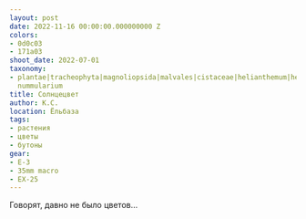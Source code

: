 ```yaml
---
layout: post
date: 2022-11-16 00:00:00.000000000 Z
colors:
- 0d0c03
- 171a03
shoot_date: 2022-07-01
taxonomy:
- plantae|tracheophyta|magnoliopsida|malvales|cistaceae|helianthemum|helianthemum
  nummularium
title: Солнцецвет
author: К.С.
location: Ёльбаза
tags:
- растения
- цветы
- бутоны
gear:
- E-3
- 35mm macro
- EX-25
---
```

Говорят, давно не было цветов...

